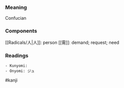 ### Meaning

Confucian

### Components

[[Radicals/人|人]]: person [[需]]: demand; request; need

### Readings

```
- Kunyomi: 
- Onyomi: ジュ
```

#kanji